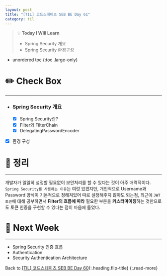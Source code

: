 ```yaml
---
layout: post
title: "[TIL] 코드스테이츠 SEB BE Day 61"
category: til
---
```

> 💡 **Today I Will Learn**
>
> * Spring Security 개요
> * Spring Security 환경구성

* unordered toc
{:toc .large-only}

# ✏️ Check Box
***

* ### Spring Security 개요

  * [x] <label>Spring Security란?</label>
  * [x] <label>Filter와 FilterChain</label>
  * [x] <label>DelegatingPasswordEncoder</label>

* [x] <label>환경 구성</label>


# 📌 정리
***

개발자가 일일히 설정할 필요없이 보안처리를 할 수 있다는 것이 아주 매력적이다. `Spring Security를 사용하는 이유`는 여럿 있겠지만, 개인적으로 Username과 Password 양식이 기본적으로 정해져있어 따로 설정해주지 않아도 되는점, 최근에 `JWT 토큰`에 대해 공부하면서 **Filter의 흐름에 따라** 필요한 부분을 **커스터마이징**하는 것만으로도 토큰 인증을 구현할 수 있다는 점이 마음에 들었다.

# 🎯 Next Week
***

* Spring Security 인증 흐름
* Authentication
* Security Authentication Architecture

Back to [[TIL] 코드스테이츠 SEB BE Day 60](220721-til){:.heading.flip-title}
{:.read-more}
